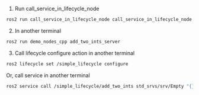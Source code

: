 1. Run call_service_in_lifecycle_node
```bash
ros2 run call_service_in_lifecycle_node call_service_in_lifecycle_node
```
2. In another terminal
```bash
ros2 run demo_nodes_cpp add_two_ints_server
```
3. Call lifecycle configure action in another terminal
```bash
ros2 lifecycle set /simple_lifecycle configure
```
Or, call service in another terminal
```bash
ros2 service call /simple_lifecycle/add_two_ints std_srvs/srv/Empty "{}"
```